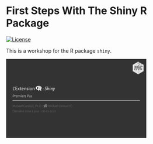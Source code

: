 
<!-- README.md is generated from README.Rmd. Please edit that file -->

# First Steps With The Shiny R Package

<!-- badges: start -->

[![License](https://img.shields.io/github/license/mcanouil/rshiny)](LICENSE)
<!-- badges: end -->

This is a workshop for the R package `shiny`.

<a href="thumbs/title_slide.png"><img alt="Title Slide" src="thumbs/title_slide_thumb.png" width="384" height="216"></a>

